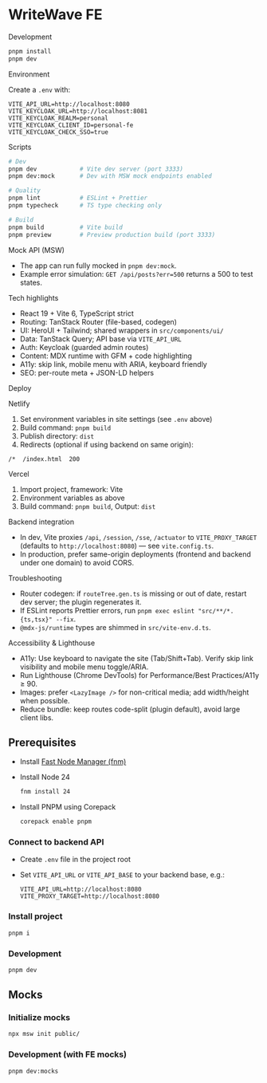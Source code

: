 # WriteWave FE

Development

```bash
pnpm install
pnpm dev
```

Environment

Create a `.env` with:

```
VITE_API_URL=http://localhost:8080
VITE_KEYCLOAK_URL=http://localhost:8081
VITE_KEYCLOAK_REALM=personal
VITE_KEYCLOAK_CLIENT_ID=personal-fe
VITE_KEYCLOAK_CHECK_SSO=true
```

Scripts

```bash
# Dev
pnpm dev            # Vite dev server (port 3333)
pnpm dev:mock       # Dev with MSW mock endpoints enabled

# Quality
pnpm lint           # ESLint + Prettier
pnpm typecheck      # TS type checking only

# Build
pnpm build          # Vite build
pnpm preview        # Preview production build (port 3333)
```

Mock API (MSW)

- The app can run fully mocked in `pnpm dev:mock`.
- Example error simulation: `GET /api/posts?err=500` returns a 500 to test states.

Tech highlights

- React 19 + Vite 6, TypeScript strict
- Routing: TanStack Router (file-based, codegen)
- UI: HeroUI + Tailwind; shared wrappers in `src/components/ui/`
- Data: TanStack Query; API base via `VITE_API_URL`
- Auth: Keycloak (guarded admin routes)
- Content: MDX runtime with GFM + code highlighting
- A11y: skip link, mobile menu with ARIA, keyboard friendly
- SEO: per-route meta + JSON-LD helpers

Deploy

Netlify

1. Set environment variables in site settings (see `.env` above)
2. Build command: `pnpm build`
3. Publish directory: `dist`
4. Redirects (optional if using backend on same origin):

```
/*  /index.html  200
```

Vercel

1. Import project, framework: Vite
2. Environment variables as above
3. Build command: `pnpm build`, Output: `dist`

Backend integration

- In dev, Vite proxies `/api`, `/session`, `/sse`, `/actuator` to `VITE_PROXY_TARGET` (defaults to `http://localhost:8080`) — see `vite.config.ts`.
- In production, prefer same-origin deployments (frontend and backend under one domain) to avoid CORS.

Troubleshooting

- Router codegen: if `routeTree.gen.ts` is missing or out of date, restart dev server; the plugin regenerates it.
- If ESLint reports Prettier errors, run `pnpm exec eslint "src/**/*.{ts,tsx}" --fix`.
- `@mdx-js/runtime` types are shimmed in `src/vite-env.d.ts`.

Accessibility & Lighthouse

- A11y: Use keyboard to navigate the site (Tab/Shift+Tab). Verify skip link visibility and mobile menu toggle/ARIA.
- Run Lighthouse (Chrome DevTools) for Performance/Best Practices/A11y ≥ 90.
- Images: prefer `<LazyImage />` for non-critical media; add width/height when possible.
- Reduce bundle: keep routes code-split (plugin default), avoid large client libs.


## Prerequisites
- Install [Fast Node Manager (fnm)](https://github.com/Schniz/fnm)

- Install Node 24
  ```bash
  fnm install 24
  ```

- Install PNPM using Corepack
  ```bash
  corepack enable pnpm
  ```

### Connect to backend API

- Create `.env` file in the project root

- Set `VITE_API_URL` or `VITE_API_BASE` to your backend base, e.g.:
  ```
  VITE_API_URL=http://localhost:8080
  VITE_PROXY_TARGET=http://localhost:8080
  ```

### Install project

```bash
pnpm i
```

### Development

```bash
pnpm dev
```

## Mocks

### Initialize mocks

```bash
npx msw init public/
```

### Development (with FE mocks)

```bash
pnpm dev:mocks
```
